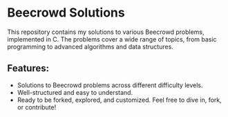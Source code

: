 # Beecrowd Solutions

This repository contains my solutions to various Beecrowd problems, implemented in C. The problems cover a wide range of topics, from basic programming to advanced algorithms and data structures.

## Features:
- Solutions to Beecrowd problems across different difficulty levels.
- Well-structured and easy to understand.
- Ready to be forked, explored, and customized.
Feel free to dive in, fork, or contribute!
